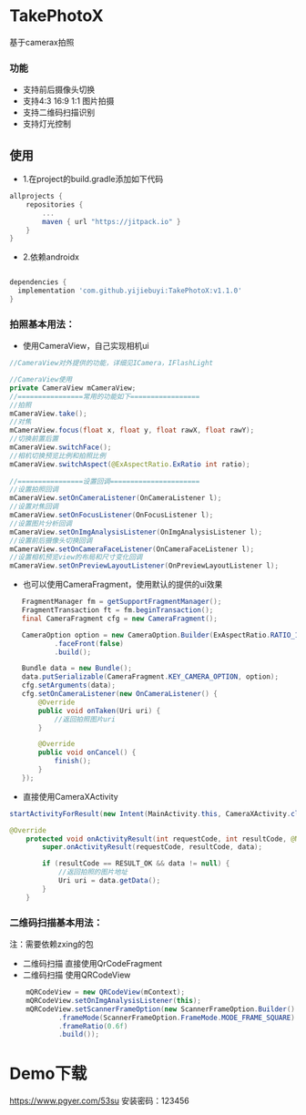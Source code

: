 # TakePhotoX
基于camerax拍照

### 功能
 - 支持前后摄像头切换
 - 支持4:3 16:9 1:1 图片拍摄
 - 支持二维码扫描识别
 - 支持灯光控制

## 使用
 - 1.在project的build.gradle添加如下代码
```gradle
allprojects {
    repositories {
        ...
        maven { url "https://jitpack.io" }
    }
}
```

 - 2.依赖androidx
```gradle

dependencies {
  implementation 'com.github.yijiebuyi:TakePhotoX:v1.1.0'
}

```

### 拍照基本用法：
- 使用CameraView，自己实现相机ui
```java
//CameraView对外提供的功能，详细见ICamera，IFlashLight

//CameraView使用
private CameraView mCameraView;
//================常用的功能如下=================
//拍照
mCameraView.take();
//对焦
mCameraView.focus(float x, float y, float rawX, float rawY);
//切换前置后置
mCameraView.switchFace();
//相机切换预览比例和拍照比例
mCameraView.switchAspect(@ExAspectRatio.ExRatio int ratio);
    
//================设置回调======================
//设置拍照回调
mCameraView.setOnCameraListener(OnCameraListener l);
//设置对焦回调
mCameraView.setOnFocusListener(OnFocusListener l);    
//设置图片分析回调
mCameraView.setOnImgAnalysisListener(OnImgAnalysisListener l);
//设置前后摄像头切换回调
mCameraView.setOnCameraFaceListener(OnCameraFaceListener l);
//设置相机预览view的布局和尺寸变化回调
mCameraView.setOnPreviewLayoutListener(OnPreviewLayoutListener l);
```



- 也可以使用CameraFragment，使用默认的提供的ui效果
```java
   FragmentManager fm = getSupportFragmentManager();
   FragmentTransaction ft = fm.beginTransaction();
   final CameraFragment cfg = new CameraFragment();

   CameraOption option = new CameraOption.Builder(ExAspectRatio.RATIO_16_9)
           .faceFront(false)
           .build();

   Bundle data = new Bundle();
   data.putSerializable(CameraFragment.KEY_CAMERA_OPTION, option);
   cfg.setArguments(data);
   cfg.setOnCameraListener(new OnCameraListener() {
       @Override
       public void onTaken(Uri uri) {
           //返回拍照图片uri
       }

       @Override
       public void onCancel() {
           finish();
       }
   });
```

- 直接使用CameraXActivity
```java
startActivityForResult(new Intent(MainActivity.this, CameraXActivity.class), 1000);

@Override
    protected void onActivityResult(int requestCode, int resultCode, @Nullable Intent data) {
        super.onActivityResult(requestCode, resultCode, data);

        if (resultCode == RESULT_OK && data != null) {
            //返回拍照的图片地址
            Uri uri = data.getData();
        }
    }
```

### 二维码扫描基本用法：
注：需要依赖zxing的包
- 二维码扫描 直接使用QrCodeFragment
- 二维码扫描 使用QRCodeView
```java
    mQRCodeView = new QRCodeView(mContext);
    mQRCodeView.setOnImgAnalysisListener(this);
    mQRCodeView.setScannerFrameOption(new ScannerFrameOption.Builder()
            .frameMode(ScannerFrameOption.FrameMode.MODE_FRAME_SQUARE)
            .frameRatio(0.6f)
            .build());
```

# Demo下载
https://www.pgyer.com/53su
安装密码：123456

